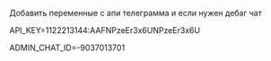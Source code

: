 Добавить переменные с апи телеграмма и если нужен дебаг чат

API_KEY=1122213144:AAFNPzeEr3x6UNPzeEr3x6U

ADMIN_CHAT_ID=-9037013701


